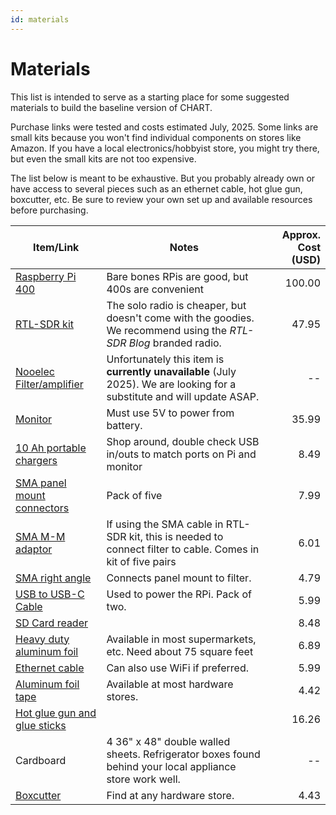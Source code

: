```yaml
---
id: materials
---
```

Materials
=====

This list is intended to serve as a starting place for some suggested materials to build the baseline version of CHART.

Purchase links were tested and costs estimated July, 2025.
Some links are small kits because you won't find individual components on stores like Amazon.
If you have a local electronics/hobbyist store, you might try there, but even the small kits are not too expensive.

The list below is meant to be exhaustive.
But you probably already own or have access to several pieces such as an ethernet cable, hot glue gun, boxcutter, etc.
Be sure to review your own set up and available resources before purchasing.

| Item/Link | Notes | Approx. Cost (USD)|
|----- | ----- | ------------: |
| [Raspberry Pi 400](https://www.sparkfun.com/raspberry-pi-400-personal-computer-kit.html) | Bare bones RPis are good, but 400s are convenient | 100.00 |
| [RTL-SDR kit](https://www.amazon.com/RTL-SDR-Blog-RTL2832U-Software-Defined) | The solo radio is cheaper, but doesn't come with the goodies. We recommend using the *RTL-SDR Blog* branded radio. | 47.95 |
| [Nooelec Filter/amplifier](https://www.amazon.com/Nooelec-SAWbird-H1-Barebones-Applications/dp/B07XJLKQDN) | Unfortunately this item is **currently unavailable** (July 2025). We are looking for a substitute and will update ASAP. | --|
| [Monitor](https://www.amazon.com/HAMTYSAN-Raspberry-Screen-Display-Window/dp/B0BGXB2Y67) | Must use 5V to power from battery. | 35.99 |
|[10 Ah portable chargers](https://www.amazon.com/10000mAh-Portable-Charger-External-Compatible/dp/B094Y1R46V) | Shop around, double check USB in/outs to match ports on Pi and monitor | 8.49 |
| [SMA panel mount connectors](https://www.amazon.com/gp/product/B078H4F8R6) | Pack of five | 7.99 |
| [SMA M-M adaptor](https://www.amazon.com/exgoofit-Connector-5-Pack-Coaxial-Adapter/dp/B07FDHBS19) | If using the SMA cable in RTL-SDR kit, this is needed to connect filter to cable. Comes in kit of five pairs | 6.01 |
| [SMA right angle](https://www.amazon.com/CNARIO-Adapter-Connector-Antenna-Two-Way/dp/B0DT88DNXY) | Connects panel mount to filter. | 4.79 |
| [USB to USB-C Cable](https://www.amazon.com/dp/B089DK2285) | Used to power the RPi. Pack of two. | 5.99 |
| [SD Card reader](https://www.walmart.com/ip/seort/969779658) | | 8.48 |
| [Heavy duty aluminum foil](https://www.menards.com/main/kitchen/kitchen-essentials/food-storage/durable-trade-heavy-duty-aluminum-foil-75-sq-ft/98775hd/p-1452209504568-c-7139.htm) | Available in most supermarkets, etc. Need about 75 square feet | 6.89 |
| [Ethernet cable](https://www.amazon.com/Ethernet-Outdoor-Connector-Weatherproof-Resistant/dp/B07QLXC6QR) | Can also use WiFi if preferred. | 5.99 |
| [Aluminum foil tape](https://www.menards.com/main/paint/adhesives-glue-tape/tape/foil-tape/duck-reg-all-purpose-1-88-x-10-yd-aluminum-foil-tape/280416/p-1444442301284-c-7181.htm?exp=false) | Available at most hardware stores. | 4.42 |
| [Hot glue gun and glue sticks](https://www.amazon.com/Gorilla-8401509-Hot-Glue-Sticks/dp/B07K791YRP) | | 16.26 |
| Cardboard | 4 36" x 48" double walled sheets. Refrigerator boxes found behind your local appliance store work well. | -- |
| [Boxcutter](https://www.menards.com/main/tools/hand-tools/utility-knives/masterforce-reg-retractable-utility-knife/mf90815/p-2728080946202865-c-1484756386273.htm?exp=false) | Find at any hardware store. | 4.43 |

